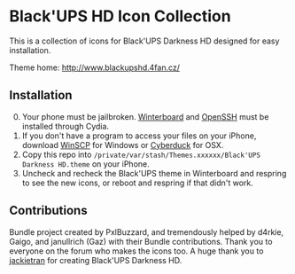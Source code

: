 # Black'UPS HD Icon Collection

This is a collection of icons for Black'UPS Darkness HD designed for easy installation.

Theme home: http://www.blackupshd.4fan.cz/

## Installation

0. Your phone must be jailbroken. [Winterboard](http://cydia.saurik.com/package/winterboard/) and [OpenSSH](https://cydia.saurik.com/openssh.html) must be installed through Cydia.
1. If you don't have a program to access your files on your iPhone, download [WinSCP](http://winscp.net) for Windows or [Cyberduck](https://cyberduck.io/) for OSX.
2. Copy this repo into `/private/var/stash/Themes.xxxxxx/Black'UPS Darkness HD.theme` on your iPhone.
3. Uncheck and recheck the Black'UPS theme in Winterboard and respring to see the new icons, or reboot and respring if that didn't work.

## Contributions

Bundle project created by PxlBuzzard, and tremendously helped by d4rkie, Gaigo, and janullrich (Gaz) with their Bundle contributions. Thank you to everyone on the forum who makes the icons too.
A huge thank you to [jackietran](http://jackietrananh.com/) for creating Black'UPS Darkness HD.
